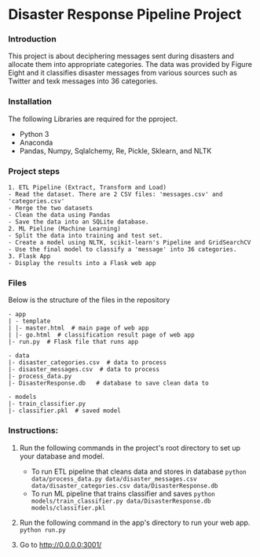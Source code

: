 # Disaster Response Pipeline Project

### Introduction
This project is about deciphering messages sent during disasters and allocate them into appropriate categories.
The data was provided by Figure Eight and it classifies disaster messages from various sources such as Twitter and 
texk messages into 36 categories.

### Installation
The following Libraries are required for the pproject.
* Python 3
* Anaconda
* Pandas, Numpy, Sqlalchemy, Re, Pickle, Sklearn, and NLTK

### Project steps
```
1. ETL Pipeline (Extract, Transform and Load)
- Read the dataset. There are 2 CSV files: 'messages.csv' and 'categories.csv'
- Merge the two datasets
- Clean the data using Pandas
- Save the data into an SQLite database.
2. ML Pieline (Machine Learning)
- Split the data into training and test set.
- Create a model using NLTK, scikit-learn's Pipeline and GridSearchCV
- Use the final model to classify a 'message' into 36 categories.
3. Flask App
- Display the results into a Flask web app
```

### Files
Below is the structure of the files in the repository

 ```
- app
| - template
| |- master.html  # main page of web app
| |- go.html  # classification result page of web app
|- run.py  # Flask file that runs app

- data
|- disaster_categories.csv  # data to process 
|- disaster_messages.csv  # data to process
|- process_data.py
|- DisasterResponse.db   # database to save clean data to

- models
|- train_classifier.py
|- classifier.pkl  # saved model 
```



### Instructions:
1. Run the following commands in the project's root directory to set up your database and model.

    - To run ETL pipeline that cleans data and stores in database
        `python data/process_data.py data/disaster_messages.csv data/disaster_categories.csv data/DisasterResponse.db`
    - To run ML pipeline that trains classifier and saves
        `python models/train_classifier.py data/DisasterResponse.db models/classifier.pkl`

2. Run the following command in the app's directory to run your web app.
    `python run.py`

3. Go to http://0.0.0.0:3001/


